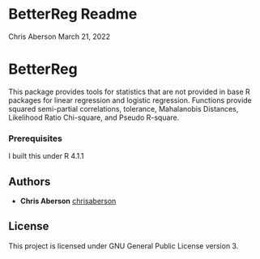 # BetterReg Readme

Chris Aberson March 21, 2022

# BetterReg

This package provides tools for statistics that are not provided in base
R packages for linear regression and logistic regression. Functions
provide squared semi-partial correlations, tolerance, Mahalanobis
Distances, Likelihood Ratio Chi-square, and Pseudo R-square.

### Prerequisites

I built this under R 4.1.1

## Authors

-   **Chris Aberson** [chrisaberson](https://github.com/chrisaberson)

## License

This project is licensed under GNU General Public License version 3.
